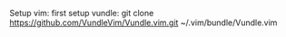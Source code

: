 Setup vim:
    first setup vundle: 
    git clone https://github.com/VundleVim/Vundle.vim.git ~/.vim/bundle/Vundle.vim
